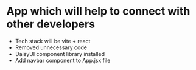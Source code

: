 # App which will help to connect with other developers

- Tech stack will be vite + react
- Removed unnecessary code 
- DaisyUI component library installed
- Add navbar component to App.jsx file 